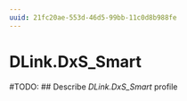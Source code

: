 ```yaml
---
uuid: 21fc20ae-553d-46d5-99bb-11c0d8b988fe
---
```



# DLink.DxS_Smart


#TODO: ## Describe *DLink.DxS_Smart* profile

